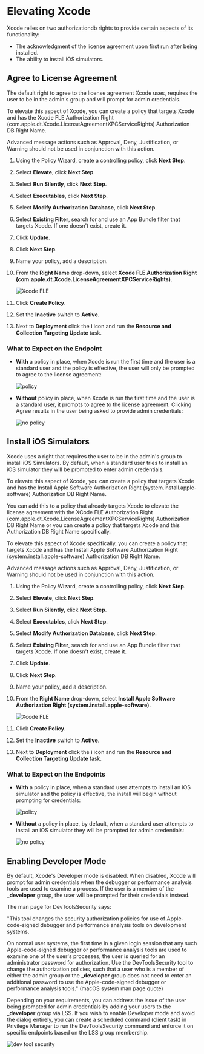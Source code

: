 [title]: # (Elevate Xcode)
[tags]: # (authdb, sysex)
[priority]: # (7)
# Elevating Xcode

Xcode relies on two authorizationdb rights to provide certain aspects of its functionality:

* The acknowledgment of the license agreement upon first run after being installed.
* The ability to install iOS simulators.

## Agree to License Agreement

The default right to agree to the license agreement Xcode uses, requires the user to be in the admin's group and will prompt for admin credentials.

To elevate this aspect of Xcode, you can create a policy that targets Xcode and has the Xcode FLE Authorization Right (com.apple.dt.Xcode.LicenseAgreementXPCServiceRights) Authorization DB Right Name.

Advanced message actions such as Approval, Deny, Justification, or Warning should not be used in conjunction with this action.

1. Using the Policy Wizard, create a controlling policy, click __Next Step__.
1. Select __Elevate__, click __Next Step__.
1. Select __Run Silently__, click __Next Step__.
1. Select __Executables__, click __Next Step__.
1. Select __Modify Authorization Database__, click __Next Step__.
1. Select __Existing Filter__, search for and use an App Bundle filter that targets Xcode. If one doesn't exist, create it.
1. Click __Update__.
1. Click __Next Step__.
1. Name your policy, add a description.
1. From the __Right Name__ drop-down, select __Xcode FLE Authorization Right (com.apple.dt.Xcode.LicenseAgreementXPCServiceRights)__.

   ![Xcode FLE](images/authdb/xcode-fle.png "Right Name drop-down selection")
1. Click __Create Policy__.
1. Set the __Inactive__ switch to __Active__.
1. Next to __Deployment__ click the __i__ icon and run the __Resource and Collection Targeting Update__ task.

### What to Expect on the Endpoint

* __With__ a policy in place, when Xcode is run the first time and the user is a standard user and the policy is effective, the user will only be prompted to agree to the license agreement:

  ![policy](images/authdb/xcode-2.png "Policy in place requiring license agreement only")

* __Without__ policy in place, when Xcode is run the first time and the user is a standard user, it prompts to agree to the license agreement. Clicking Agree results in the user being asked to provide admin credentials:

  ![no policy](images/authdb/xcode-1.png "No policy in place requiring authentication by user")

## Install iOS Simulators

Xcode uses a right that requires the user to be in the admin's group to install iOS Simulators. By default, when a standard user tries to install an iOS simulator they will be prompted to enter admin credentials.

To elevate this aspect of Xcode, you can create a policy that targets Xcode and has the Install Apple Software Authorization Right (system.install.apple-software) Authorization DB Right Name.

You can add this to a policy that already targets Xcode to elevate the license agreement with the XCode FLE Authorization Right (com.apple.dt.Xcode.LicenseAgreementXPCServiceRights) Authorization DB Right Name or you can create a policy that targets Xcode and this Authorization DB Right Name specifically.

To elevate this aspect of Xcode specifically, you can create a policy that targets Xcode and has the Install Apple Software Authorization Right (system.install.apple-software) Authorization DB Right Name.

Advanced message actions such as Approval, Deny, Justification, or Warning should not be used in conjunction with this action.

1. Using the Policy Wizard, create a controlling policy, click __Next Step__.
1. Select __Elevate__, click __Next Step__.
1. Select __Run Silently__, click __Next Step__.
1. Select __Executables__, click __Next Step__.
1. Select __Modify Authorization Database__, click __Next Step__.
1. Select __Existing Filter__, search for and use an App Bundle filter that targets Xcode. If one doesn't exist, create it.
1. Click __Update__.
1. Click __Next Step__.
1. Name your policy, add a description.
1. From the __Right Name__ drop-down, select __Install Apple Software Authorization Right (system.install.apple-software)__.

   ![Xcode FLE](images/authdb/xcode-iOS.png "Right Name drop-down selection")
1. Click __Create Policy__.
1. Set the __Inactive__ switch to __Active__.
1. Next to __Deployment__ click the __i__ icon and run the __Resource and Collection Targeting Update__ task.

### What to Expect on the Endpoints

* __With__ a policy in place, when a standard user attempts to install an iOS simulator and the policy is effective, the install will begin without prompting for credentials:

  ![policy](images/authdb/xcode-iOS-2.png "Policy in place iOS Simulator running")
* __Without__ a policy in place, by default, when a standard user attempts to install an iOS simulator they will be prompted for admin credentials:

  ![no policy](images/authdb/xcode-iOS-1.png "No policy in place requiring authentication by user")

## Enabling Developer Mode

By default, Xcode's Developer mode is disabled. When disabled, Xcode will prompt for admin credentials when the debugger or performance analysis tools are used to examine a process. If the user is a member of the ___developer__ group, the user will be prompted for their credentials instead.

The man page for DevToolsSecurity says:

"This tool changes the security authorization policies for use of Apple-code-signed debugger and performance analysis tools on development systems.

On normal user systems, the first time in a given login session that any such Apple-code-signed debugger or performance analysis tools are used to examine one of the user's processes, the user is queried for an administrator password for authorization. Use the DevToolsSecurity tool to change the authorization policies, such that a user who is a member of either the admin group or the ___developer__ group does not need to enter an additional password to use the Apple-code-signed debugger or performance analysis tools." (macOS system man page quote)

Depending on your requirements, you can address the issue of the user being prompted for admin credentials by adding your users to the ___developer__ group via LSS. If you wish to enable Developer mode and avoid the dialog entirely, you can create a scheduled command (client task) in Privilege Manager to run the DevToolsSecurity command and enforce it on specific endpoints based on the LSS group membership.

![dev tool security](images/authdb/dev-tool-sec-cmd.png "Customizing the DevToolSecurity command")
